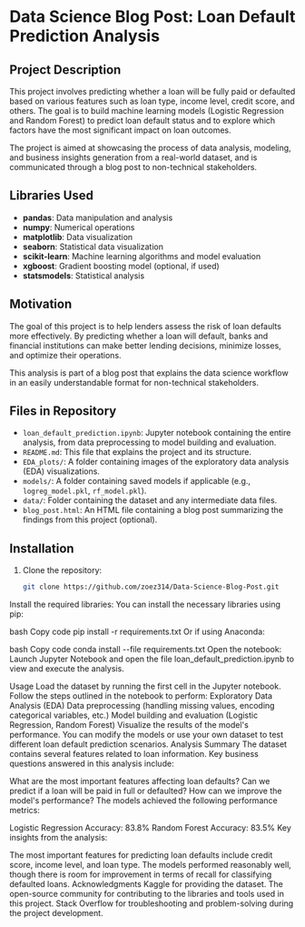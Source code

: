 # Data Science Blog Post: Loan Default Prediction Analysis

## Project Description

This project involves predicting whether a loan will be fully paid or defaulted based on various features such as loan type, income level, credit score, and others. The goal is to build machine learning models (Logistic Regression and Random Forest) to predict loan default status and to explore which factors have the most significant impact on loan outcomes.

The project is aimed at showcasing the process of data analysis, modeling, and business insights generation from a real-world dataset, and is communicated through a blog post to non-technical stakeholders.

## Libraries Used

- **pandas**: Data manipulation and analysis
- **numpy**: Numerical operations
- **matplotlib**: Data visualization
- **seaborn**: Statistical data visualization
- **scikit-learn**: Machine learning algorithms and model evaluation
- **xgboost**: Gradient boosting model (optional, if used)
- **statsmodels**: Statistical analysis

## Motivation

The goal of this project is to help lenders assess the risk of loan defaults more effectively. By predicting whether a loan will default, banks and financial institutions can make better lending decisions, minimize losses, and optimize their operations.

This analysis is part of a blog post that explains the data science workflow in an easily understandable format for non-technical stakeholders.

## Files in Repository

- `loan_default_prediction.ipynb`: Jupyter notebook containing the entire analysis, from data preprocessing to model building and evaluation.
- `README.md`: This file that explains the project and its structure.
- `EDA_plots/`: A folder containing images of the exploratory data analysis (EDA) visualizations.
- `models/`: A folder containing saved models if applicable (e.g., `logreg_model.pkl`, `rf_model.pkl`).
- `data/`: Folder containing the dataset and any intermediate data files.
- `blog_post.html`: An HTML file containing a blog post summarizing the findings from this project (optional).

## Installation

1. Clone the repository:
   ```bash
   git clone https://github.com/zoez314/Data-Science-Blog-Post.git
Install the required libraries: You can install the necessary libraries using pip:

bash
Copy code
pip install -r requirements.txt
Or if using Anaconda:

bash
Copy code
conda install --file requirements.txt
Open the notebook: Launch Jupyter Notebook and open the file loan_default_prediction.ipynb to view and execute the analysis.

Usage
Load the dataset by running the first cell in the Jupyter notebook.
Follow the steps outlined in the notebook to perform:
Exploratory Data Analysis (EDA)
Data preprocessing (handling missing values, encoding categorical variables, etc.)
Model building and evaluation (Logistic Regression, Random Forest)
Visualize the results of the model's performance.
You can modify the models or use your own dataset to test different loan default prediction scenarios.
Analysis Summary
The dataset contains several features related to loan information. Key business questions answered in this analysis include:

What are the most important features affecting loan defaults?
Can we predict if a loan will be paid in full or defaulted?
How can we improve the model's performance?
The models achieved the following performance metrics:

Logistic Regression Accuracy: 83.8%
Random Forest Accuracy: 83.5%
Key insights from the analysis:

The most important features for predicting loan defaults include credit score, income level, and loan type.
The models performed reasonably well, though there is room for improvement in terms of recall for classifying defaulted loans.
Acknowledgments
Kaggle for providing the dataset.
The open-source community for contributing to the libraries and tools used in this project.
Stack Overflow for troubleshooting and problem-solving during the project development.
